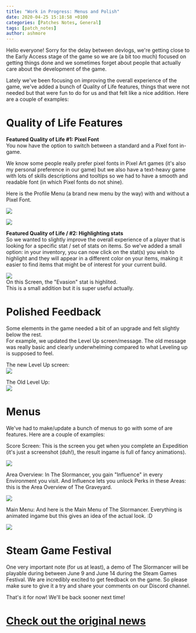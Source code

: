 ```yaml
---
title: "Work in Progress: Menus and Polish"
date: 2020-04-25 15:18:58 +0100
categories: [Patches Notes, General]
tags: [patch_notes]
author: ashmore
---
```

Hello everyone! Sorry for the delay between devlogs, we're getting close to the Early Access stage of the game so we are (a bit too much) focused on getting things done and we sometimes forget about people that actually care about the development of the game.  
  
Lately we've been focusing on improving the overall experience of the game, we've added a bunch of Quality of Life features, things that were not needed but that were fun to do for us and that felt like a nice addition. Here are a couple of examples:  
  

Quality of Life Features
========================

  
**Featured Quality of Life #1: Pixel Font**  
You now have the option to switch between a standard and a Pixel font in-game.   
  
We know some people really prefer pixel fonts in Pixel Art games (it's also my personal preference in our game) but we also have a text-heavy game with lots of skills descriptions and tooltips so we had to have a smooth and readable font (in which Pixel fonts do not shine).  
  
Here is the Profile Menu (a brand new menu by the way) with and without a Pixel Font.  
  
![](/assets/patch_notes/6eefc135c09c4197ddb3cbc3ff4144907e19e24b)  
  
![](/assets/patch_notes/f1c08ad276bda21e25d2090c6fa5d07eae6e36cd)  
   
  
**Featured Quality of Life / #2: Highlighting stats**  
So we wanted to slightly improve the overall experience of a player that is looking for a specific stat / set of stats on items. So we've added a small option: in your inventory, you can now click on the stat(s) you wish to highlight and they will appear in a different color on your items, making it easier to find items that might be of interest for your current build.  
  
![](/assets/patch_notes/ec01913335cb0cebfd3aa5cbadfd832cd0af2b93)  
On this Screen, the "Evasion" stat is highlited.  
This is a small addition but it is super useful actually.  
  
  

Polished Feedback
=================

  
Some elements in the game needed a bit of an upgrade and felt slightly below the rest.  
For example, we updated the Level Up screen/message. The old message was really basic and clearly underwhelming compared to what Leveling up is supposed to feel.  
  
The new Level Up screen:  
![](/assets/patch_notes/f00525a4f5dbabc82050e895e0a32a6cb0c12158)  
  
  
The Old Level Up:  
![](/assets/patch_notes/3349166703243b16ba21fa004b8ff74b49e5508c)  
  
  

Menus
=====

  
We've had to make/update a bunch of menus to go with some of are features. Here are a couple of examples:  
  
Score Screen: This is the screen you get when you complete an Expedition (it's just a screenshot (duh!), the result ingame is full of fancy animations).  
  
![](/assets/patch_notes/c154d3efe038e8f9f1dd7b846d406c382eddb1ca)  
  
  
Area Overview: In The Slormancer, you gain "Influence" in every Environment you visit. And Influence lets you unlock Perks in these Areas: this is the Area Overview of The Graveyard.  
  
![](/assets/patch_notes/7dd9ab923755a175849282b00c0e936077a89bd0)  
  
  
Main Menu: And here is the Main Menu of The Slormancer. Everything is animated ingame but this gives an idea of the actual look. :D  
  
![](/assets/patch_notes/6245c22d5e0d4a45b25334733d24216c29b6cf30)  
  
  

Steam Game Festival
===================

  
One very important note (for us at least), a demo of The Slormancer will be playable during between June 9 and June 14 during the Steam Games Festival. We are incredibly excited to get feedback on the game. So please make sure to give it a try and share your comments on our Discord channel.   
  
That's it for now! We'll be back sooner next time!

# <a href="https://steamstore-a.akamaihd.net/news/externalpost/steam_community_announcements/3112493747274074751" target="_blank">Check out the original news</a>
